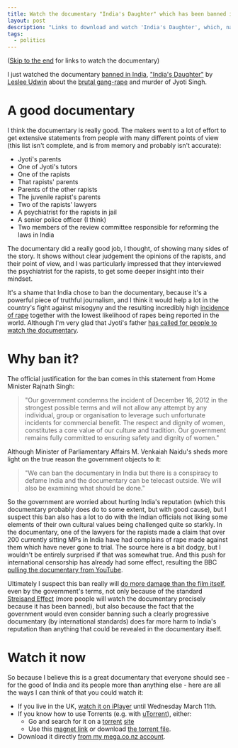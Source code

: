 ```yaml
---
title: Watch the documentary "India's Daughter" which has been banned in India
layout: post
description: "Links to download and watch 'India's Daughter', which, naturally, some editorial commentary."
tags:
  - politics
---
```


([Skip to the end](#watch-it-now) for links to watch the documentary)

I just watched the documentary [banned in India](http://www.cbc.ca/news/world/india-s-daughter-ban-on-gang-rape-film-rattles-fight-for-equality-1.2984447), ["India's Daughter"](http://en.wikipedia.org/wiki/India%27s_Daughter) by [Leslee Udwin](http://en.wikipedia.org/wiki/Leslee_Udwin) about the [brutal gang-rape](http://en.wikipedia.org/wiki/2012_Delhi_gang_rape) and murder of Jyoti Singh.

A good documentary
===

I think the documentary is really good. The makers went to a lot of effort to get extensive statements from people with many different points of view (this list isn't complete, and is from memory and probably isn't accurate):

- Jyoti's parents
- One of Jyoti's tutors
- One of the rapists
- That rapists' parents
- Parents of the other rapists
- The juvenile rapist's parents
- Two of the rapists' lawyers
- A psychiatrist for the rapists in jail
- A senior police officer (I think)
- Two members of the review committee responsible for reforming the laws in India

The documentary did a really good job, I thought, of showing many sides of the story. It shows without clear judgement the opinions of the rapists, and their point of view, and I was particularly impressed that they interviewed the psychiatrist for the rapists, to get some deeper insight into their mindset.

It's a shame that India chose to ban the documentary, because it's a powerful piece of truthful journalism, and I think it would help a lot in the country's fight against misogyny and the resulting incredibly high [incidence of rape](http://en.wikipedia.org/wiki/Rape_in_India) together with the lowest likelihood of rapes being reported in the world. Although I'm very glad that Jyoti's father [has called for people to watch the documentary](http://www.independent.co.uk/news/world/asia/indians-defy-ban-on-gang-rape-documentary-indias-daughter-by-watching-and-sharing-film-online-10087118.html).

Why ban it?
===

The official justification for the ban comes in this statement from Home Minister Rajnath Singh:

> "Our government condemns the incident of December 16, 2012 in the strongest possible terms and will not allow any attempt by any individual, group or organisation to leverage such unfortunate incidents for commercial benefit. The respect and dignity of women, constitutes a core value of our culture and tradition. Our government remains fully committed to ensuring safety and dignity of women."

Although Minister of Parliamentary Affairs M. Venkaiah Naidu's sheds more light on the true reason the government objects to it:

> "We can ban the documentary in India but there is a conspiracy to defame India and the documentary can be telecast outside. We will also be examining what should be done."

So the government are worried about hurting India's reputation (which this documentary probably does do to some extent, but with good cause), but I suspect this ban also has a lot to do with the Indian officials not liking some elements of their own cultural values being challenged quite so starkly. In the documentary, one of the lawyers for the rapists made a claim that over 200 currently sitting MPs in India have had complains of rape made against them which have never gone to trial. The source here is a bit dodgy, but I wouldn't be entirely surprised if that was somewhat true. And this push for international censorship has already had some effect, resulting the BBC [pulling the documentary from YouTube](http://qz.com/357437/now-nobody-can-watch-the-controversial-bbc-documentary-indias-daughter/).

Ultimately I suspect this ban really will [do more damage than the film itself](http://qz.com/357973/indias-attempt-to-censor-indias-daughter-may-have-done-more-damage-than-the-film-itself/), even by the government's terms, not only because of the standard [Streisand Effect](http://en.wikipedia.org/wiki/Streisand_effect) (more people will watch the documentary precisely because it has been banned), but also because the fact that the government would even consider banning such a clearly progressive documentary (by international standards) does far more harm to India's reputation than anything that could be revealed in the documentary itself.

Watch it now
===

So because I believe this is a great documentary that everyone should see - for the good of India and its people more than anything else - here are all the ways I can think of that you could watch it:

- If you live in the UK, [watch it on iPlayer](http://www.bbc.co.uk/iplayer/episode/b05534p0/storyville-20142015-19-indias-daughter) until Wednesday March 11th.
- If you know how to use Torrents (e.g. with [uTorrent](http://www.utorrent.com/)), either:
  * Go and search for it on a [torrent](http://kickasstorrent.1080p-downloads.com/usearch/india%27s%20daughter/) [site](http://baytorrent.website/s/?q=indias+daughter)
  * Use this [magnet link](magnet:?xt=urn:btih:EB5FAF2AD480DA8D83693676BD1DD758C866AA53&dn=storyville+2015+s22e10+india+s+daughter+720p+pxg&tr=udp%3A%2F%2Fopen.demonii.com%3A1337%2Fannounce) or download [the torrent file](https://transfer.sh/Ocree/indias-daughter.torrent).
- Download it directly [from my mega.co.nz account](https://mega.co.nz/#!HhI1wagB!S_1yu_OayTArguhEJBkCX98X30NUFKDu3kRS_bjLEQo).
